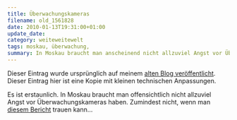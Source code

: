 ```yaml
---
title: Überwachungskameras
filename: old_1561828
date: 2010-01-13T19:31:00+01:00
update_date:
category: weiteweitewelt
tags: moskau, überwachung, 
summary: In Moskau braucht man anscheinend nicht allzuviel Angst vor Überwachungskameras haben.
---
```

Dieser Eintrag wurde ursprünglich auf meinem [alten Blog veröffentlicht](https://stu.blogger.de/stories/1561828/). Dieser Eintrag hier ist eine Kopie mit kleinen technischen Anpassungen.

Es ist erstaunlich. In Moskau braucht man offensichtlich nicht allzuviel Angst vor Überwachungskameras haben. Zumindest nicht, wenn man [diesem Bericht](http://rt.com/Top_News/2010-01-13/cctv-cameras-fraud-moscow.html?fullstory) trauen kann…
